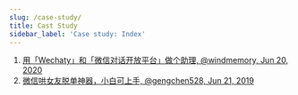 ```yaml
---
slug: /case-study/
title: Cast Study
sidebar_label: 'Case study: Index'
---
```


<!-- case study - Shows how users successfully employed this technology in the real world. -->

1. [用「Wechaty」和「微信对话开放平台」做个助理, @windmemory, Jun 20, 2020](assistant-bot)
1. [微信哄女友脱单神器，小白可上手, @gengchen528, Jun 21, 2019](coaxer-bot)
